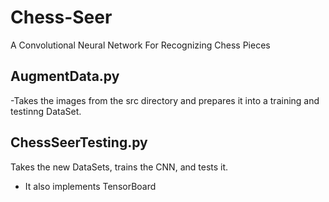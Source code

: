 # Chess-Seer
A Convolutional Neural Network For Recognizing Chess Pieces

## AugmentData.py 
-Takes the images from the src directory and prepares it into a training and testinng DataSet.

## ChessSeerTesting.py 
Takes the new DataSets, trains the CNN, and tests it.
- It also implements TensorBoard

